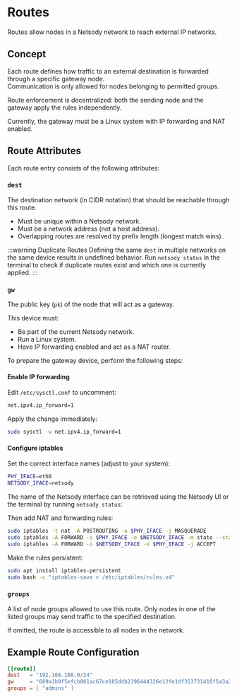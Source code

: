 # Routes

Routes allow nodes in a Netsody network to reach external IP networks.

## Concept

Each route defines how traffic to an external destination is forwarded through a specific gateway node.  
Communication is only allowed for nodes belonging to permitted groups.

Route enforcement is decentralized: both the sending node and the gateway apply the rules independently.

Currently, the gateway must be a Linux system with IP forwarding and NAT enabled.

## Route Attributes

Each route entry consists of the following attributes:

### `dest`
The destination network (in CIDR notation) that should be reachable through this route.

* Must be unique within a Netsody network.
* Must be a network address (not a host address).
* Overlapping routes are resolved by prefix length (longest match wins).

:::warning Duplicate Routes
Defining the same `dest` in multiple networks on the same device results in undefined behavior. Run `netsody status` in the terminal to check if duplicate routes exist and which one is currently applied.
:::

### `gw`
The public key (`pk`) of the node that will act as a gateway.  

This device must:
* Be part of the current Netsody network.
* Run a Linux system.
* Have IP forwarding enabled and act as a NAT router.

To prepare the gateway device, perform the following steps:

#### Enable IP forwarding

Edit `/etc/sysctl.conf` to uncomment:

```sh
net.ipv4.ip_forward=1
```

Apply the change immediately:

```sh
sudo sysctl -w net.ipv4.ip_forward=1
```

#### Configure iptables

Set the correct interface names (adjust to your system):

```sh
PHY_IFACE=eth0
NETSODY_IFACE=netsody
```

The name of the Netsody interface can be retrieved using the Netsody UI or the terminal by running `netsody status`:

Then add NAT and forwarding rules:

```sh
sudo iptables -t nat -A POSTROUTING -o $PHY_IFACE -j MASQUERADE
sudo iptables -A FORWARD -i $PHY_IFACE -o $NETSODY_IFACE -m state --state RELATED,ESTABLISHED -j ACCEPT
sudo iptables -A FORWARD -i $NETSODY_IFACE -o $PHY_IFACE -j ACCEPT
```

Make the rules persistent:

```sh
sudo apt install iptables-persistent
sudo bash -c "iptables-save > /etc/iptables/rules.v4"
```

### `groups`
A list of node groups allowed to use this route.
Only nodes in one of the listed groups may send traffic to the specified destination.

If omitted, the route is accessible to all nodes in the network.

## Example Route Configuration

```toml
[[route]]
dest   = "192.168.188.0/24"
gw     = "689a1b9f5efcb861ac67ce185ddb2396444326e12fe1df353731416f5a3a2706" # john-desktop
groups = [ "admins" ]
```
